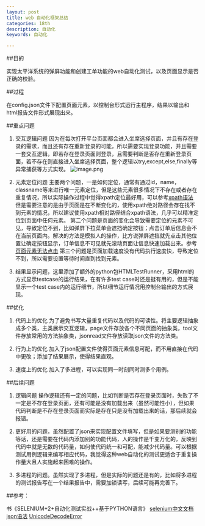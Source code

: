 ```yaml
---
layout: post
title: web 自动化框架总结
categories: 18th
description: 自动化
keywords: 自动化

---
```


##目的

实现太平洋系统的弹屏功能和创建工单功能的web自动化测试，以及页面显示是否正确的校验。

##过程

在config.json文件下配置页面元素，以控制台形式运行主程序，结果以输出和html报告文件形式展现出来。

##重点问题

1. 交互逻辑问题
因为在每次打开平台页面都会进入坐席选择页面，并且有存在登录的需求，而且还有存在重新登录的可能，所以需要实现登录功能，并且需要一套交互逻辑，即若存在登录页面则登录，且需要判断是否存在重新登录页面，若不存在则直接进入坐席选择页面，整个逻辑以try,except,else,finally等异常捕获等方式实现。
![image.png](https://upload-images.jianshu.io/upload_images/2360187-68b031a239cff9f1.png?imageMogr2/auto-orient/strip%7CimageView2/2/w/1240)

2. 元素定位问题
主要两个问题，一是如何定位，通常有通过id，name，classname等来进行唯一元素定位，但是这些元素很多情况下不存在或者存在重复情况，所以实际操作过程中觉得xpath定位最好用，可以参考[xpath语法](http://www.w3school.com.cn/xpath/xpath_syntax.asp)
但是需要注意的是由于页面是在不断变化的，使用xpath绝对路径会存在找不到元素的情况，所以建议使用xpath相对路径结合xpath语法，几乎可以精准定位到页面中任何元素。
第二个问题是页面的变化会导致需要定位的元素不可见，导致定位不到，比如弹屏下拉菜单会遮挡确定按钮；点击订单后信息会不在当前页面内。解决的方法是模拟人的操作，比方说弹屏遮挡就先点击其他位置让确定按钮显示，订单信息不可见就先滚动页面让信息快速加载出来。参考[页面元素无法点击](https://blog.csdn.net/sinat_29673403/article/details/78459648)
第三个问题是页面加载速度没有代码执行速度快，导致定位不到，所以需要设置等待时间直到找到元素。

3. 结果显示问题，这里添加了额外的python包HTMLTestRunner，采用html的方式显示testcase的运行结果，在有许多test case时还是挺有用的，但是不能显示一个test case内的运行细节，所以细节运行情况用控制台输出的方式展现。

##优化

1. 代码上的优化
为了避免书写大量重复代码以及代码的可读性。将主要逻辑抽象成多个类，主类展示交互逻辑，page文件存放各个不同页面的抽象类，tool文件存放常用的方法抽象类，jsonread文件存放读取json文件的方法类。

2. 行为上的优化
加入了json配置文件使得页面元素信息可配，而不用直接在代码中更改；添加了结果展示，使得结果直观。

3. 速度上的优化
加入了多进程，可以实现同一时刻同时测多个用例。

##后续问题

1. 逻辑问题
操作逻辑还有一定的问题，比如判断是否存在登录页面时，失败了不一定是不存在登录页面，还有可能是没有加载出来（虽然可能性小），但如果代码判断是不存在登录页面而实际是存在只是没有加载出来的话，那后续就会报错。

2. 更好用的问题，虽然配置了json来实现配置文件填写，但是如果要测别的功能等话，还是需要在代码内添加别的功能代码，人的操作是千变万化的，反映到代码中就是无数的代码量，如何使代码统一和可配，能减少代码量。可以根据测试用例逻辑来编写相应代码，我觉得这种web自动化的测试更适合于重复操作量大且人实施起来困难的操作。

3. 多进程的问题。虽然实现了多进程，但是实际的问题还是有的，比如将多进程的测试报告写在一个结果报告中，需要加锁读写，后续可能再完善下。

##参考：

书《SELENIUM+2+自动化测试实战++基于PYTHON语言》
[selenium中文文档](https://selenium-python-zh.readthedocs.io/en/latest/installation.html#id2)
[json语法](https://www.jianshu.com/writer#/notebooks/4872646/notes/32636124/preview)
[UnicodeDecodeError](https://www.cnblogs.com/VseYoung/p/htmlrestrunner.html)
